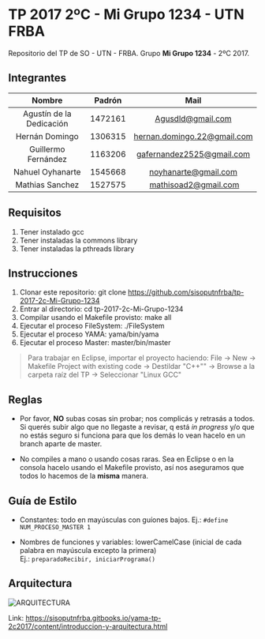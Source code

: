 # TP 2017 2ºC - Mi Grupo 1234 - UTN FRBA

Repositorio del TP de SO - UTN - FRBA.
Grupo **Mi Grupo 1234** - 2ºC 2017.


## Integrantes

Nombre | Padrón | Mail |
:---: | :---: | :---: |
Agustín de la Dedicación | 1472161 | Agusdld@gmail.com |
Hernán Domingo | 1306315 | hernan.domingo.22@gmail.com |
Guillermo Fernández | 1163206 | gafernandez2525@gmail.com |
Nahuel Oyhanarte | 1545668 | noyhanarte@gmail.com |
Mathias Sanchez | 1527575 | mathisoad2@gmail.com |


## Requisitos

1. Tener instalado gcc
2. Tener instaladas la commons library
3. Tener instaladas la pthreads library


## Instrucciones

1. Clonar este repositorio: git clone https://github.com/sisoputnfrba/tp-2017-2c-Mi-Grupo-1234
2. Entrar al directorio: cd tp-2017-2c-Mi-Grupo-1234
3. Compilar usando el Makefile provisto: make all
4. Ejecutar el proceso FileSystem: ./FileSystem
5. Ejecutar el proceso YAMA: yama/bin/yama
6. Ejecutar el proceso Master: master/bin/master

> Para trabajar en Eclipse, importar el proyecto haciendo: File -> New -> Makefile Project with existing code -> Destildar "C++"" -> Browse a la carpeta raíz del TP -> Seleccionar "Linux GCC"


## Reglas

* Por favor, **NO** subas cosas sin probar; nos complicás y retrasás a todos.
Si querés subir algo que no llegaste a revisar, q está _in progress_ y/o que no estás seguro si funciona para que los demás lo vean hacelo en un branch aparte de master.

* No compiles a mano o usando cosas raras. Sea en Eclipse o en la consola hacelo usando el Makefile provisto, así nos aseguramos que todos lo hacemos de la **misma** manera.

## Guía de Estilo

* Constantes: todo en mayúsculas con guíones bajos. Ej.: `#define NUM_PROCESO_MASTER 1`

* Nombres de funciones y variables: lowerCamelCase (inicial de cada palabra en mayúscula excepto la primera)   
Ej.: `preparadoRecibir, iniciarPrograma()`

## Arquitectura

![ARQUITECTURA](https://sisoputnfrba.gitbooks.io/yama-tp-2c2017/content/assets/arquitectura.png)

Link: https://sisoputnfrba.gitbooks.io/yama-tp-2c2017/content/introduccion-y-arquitectura.html
